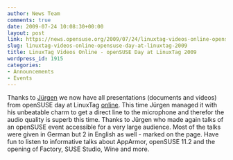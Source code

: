 ```yaml
---
author: News Team
comments: true
date: 2009-07-24 10:08:30+00:00
layout: post
link: https://news.opensuse.org/2009/07/24/linuxtag-videos-online-opensuse-day-at-linuxtag-2009/
slug: linuxtag-videos-online-opensuse-day-at-linuxtag-2009
title: LinuxTag Videos Online - openSUSE Day at LinuxTag 2009
wordpress_id: 1915
categories:
- Announcements
- Events
---
```


Thanks to [Jürgen](http://en.opensuse.org/User:Jnweiger) we now have all presentations (documents and videos) from openSUSE day at LinuxTag [ online](http://en.opensuse.org/LinuxTag_2009). This time Jürgen managed it with his unbeatable charm to get a direct line to the microphone and therefor the audio quality is superb this time. Thanks to Jürgen who made again talks of an openSUSE event accessible for a very large audience. Most of the talks were given in German but 2 in English as well - marked on the page. Have fun to listen to informative talks about AppArmor, openSUSE 11.2 and the opening of Factory, SUSE Studio, Wine and more.

